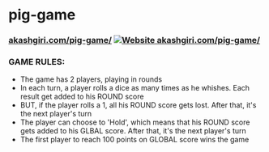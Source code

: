 # pig-game

### [akashgiri.com/pig-game/](https://akashgiri.com/pig-game/) [![Website akashgiri.com/pig-game/](https://img.shields.io/website-up-down-green-red/http/akashgiri.com/pig-game.svg)](http://akashgiri.com/pig-game/)

### GAME RULES:

- The game has 2 players, playing in rounds
- In each turn, a player rolls a dice as many times as he whishes. Each result get added to his ROUND score
- BUT, if the player rolls a 1, all his ROUND score gets lost. After that, it's the next player's turn
- The player can choose to 'Hold', which means that his ROUND score gets added to his GLBAL score. After that, it's the next player's turn
- The first player to reach 100 points on GLOBAL score wins the game
